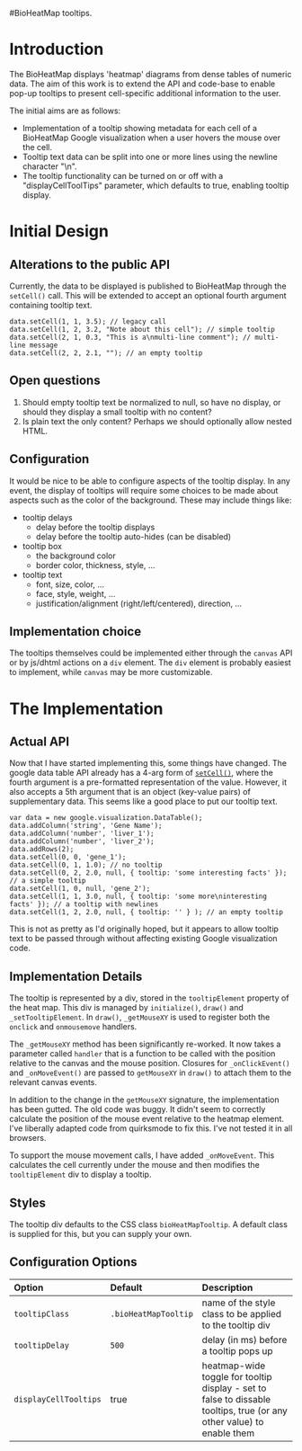 #BioHeatMap tooltips.

# Introduction #

The BioHeatMap displays 'heatmap' diagrams from dense tables of numeric data. The aim of this work is to extend the API and code-base to enable pop-up tooltips to present cell-specific additional information to the user.

The initial aims are as follows:

  * Implementation of a tooltip showing metadata for each cell of a BioHeatMap Google visualization when a user hovers the mouse over the cell.
  * Tooltip text data can be split into one or more lines using the newline character "\n".
  * The tooltip functionality can be turned on or off with a "displayCellToolTips" parameter, which defaults to true, enabling tooltip display.

# Initial Design #

## Alterations to the public API ##

Currently, the data to be displayed is published to BioHeatMap through the `setCell()` call. This will be extended to accept an optional fourth argument containing tooltip text.

```
data.setCell(1, 1, 3.5); // legacy call
data.setCell(1, 2, 3.2, "Note about this cell"); // simple tooltip
data.setCell(2, 1, 0.3, "This is a\nmulti-line comment"); // multi-line message
data.setCell(2, 2, 2.1, ""); // an empty tooltip
```

## Open questions ##

  1. Should empty tooltip text be normalized to null, so have no display, or should they display a small tooltip with no content?
  1. Is plain text the only content? Perhaps we should optionally allow nested HTML.

## Configuration ##

It would be nice to be able to configure aspects of the tooltip display. In any event, the display of tooltips will require some choices to be made about aspects such as the color of the background. These may include things like:

  * tooltip delays
    * delay before the tooltip displays
    * delay before the tooltip auto-hides (can be disabled)
  * tooltip box
    * the background color
    * border color, thickness, style, ...
  * tooltip text
    * font, size, color, ...
    * face, style, weight, ...
    * justification/alignment (right/left/centered), direction, ...

## Implementation choice ##

The tooltips themselves could be implemented either through the `canvas` API or by js/dhtml actions on a `div` element. The `div` element is probably easiest to implement, while `canvas` may be more customizable.

# The Implementation #

## Actual API ##

Now that I have started implementing this, some things have changed. The google data table API already has a 4-arg form of [`setCell()`](http://code.google.com/apis/visualization/documentation/reference.html#DataTable_setCell), where the fourth argument is a pre-formatted representation of the value. However, it also accepts a 5th argument that is an object (key-value pairs) of supplementary data. This seems like a good place to put our tooltip text.

```
var data = new google.visualization.DataTable();
data.addColumn('string', 'Gene Name');
data.addColumn('number', 'liver_1');
data.addColumn('number', 'liver_2');
data.addRows(2);
data.setCell(0, 0, 'gene_1');
data.setCell(0, 1, 1.0); // no tooltip
data.setCell(0, 2, 2.0, null, { tooltip: 'some interesting facts' }); // a simple tooltip
data.setCell(1, 0, null, 'gene_2');
data.setCell(1, 1, 3.0, null, { tooltip: 'some more\ninteresting facts' }); // a tooltip with newlines
data.setCell(1, 2, 2.0, null, { tooltip: '' } ); // an empty tooltip
```

This is not as pretty as I'd originally hoped, but it appears to allow tooltip text to be passed through without affecting existing Google visualization code.

## Implementation Details ##

The tooltip is represented by a div, stored in the `tooltipElement` property of the heat map. This div is managed by `initialize()`, `draw()` and `_setTooltipElement`. In `draw()`, `_getMouseXY` is used to register both the `onclick` and `onmousemove` handlers.

The `_getMouseXY` method has been significantly re-worked. It now takes a parameter called `handler` that is a function to be called with the position relative to the canvas and the mouse position. Closures for `_onClickEvent()` and `_onMoveEvent()` are passed to `getMouseXY` in `draw()` to attach them to the relevant canvas events.

In addition to the change in the `getMouseXY` signature, the implementation has been gutted. The old code was buggy. It didn't seem to correctly calculate the position of the mouse event relative to the heatmap element. I've liberally adapted code from quirksmode to fix this. I've not tested it in all browsers.

To support the mouse movement calls, I have added `_onMoveEvent`. This calculates the cell currently under the mouse and then modifies the `tooltipElement` div to display a tooltip.

## Styles ##

The tooltip div defaults to the CSS class `bioHeatMapTooltip`. A default class is supplied for this, but you can supply your own.

## Configuration Options ##

| Option | Default | Description |
|:-------|:--------|:------------|
| `tooltipClass` | `.bioHeatMapTooltip` | name of the style class to be applied to the tooltip div |
| `tooltipDelay` | `500`   | delay (in ms) before a tooltip pops up |
| `displayCellTooltips` | true    | heatmap-wide toggle for tooltip display - set to false to dissable tooltips, true (or any other value) to enable them |